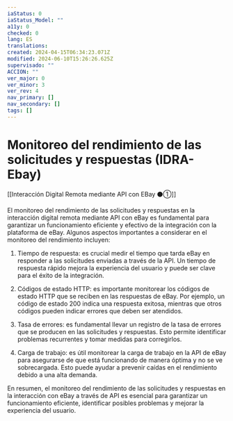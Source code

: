 ```yaml
---
iaStatus: 0
iaStatus_Model: ""
a11y: 0
checked: 0
lang: ES
translations: 
created: 2024-04-15T06:34:23.071Z
modified: 2024-06-10T15:26:26.625Z
supervisado: ""
ACCION: ""
ver_major: 0
ver_minor: 3
ver_rev: 4
nav_primary: []
nav_secondary: []
tags: []
---
```

# Monitoreo del rendimiento de las solicitudes y respuestas (IDRA-Ebay)

[[Interacción Digital Remota mediante API con EBay ⚫①]]

El monitoreo del rendimiento de las solicitudes y respuestas en la interacción digital remota mediante API con eBay es fundamental para garantizar un funcionamiento eficiente y efectivo de la integración con la plataforma de eBay. Algunos aspectos importantes a considerar en el monitoreo del rendimiento incluyen:

1. Tiempo de respuesta: es crucial medir el tiempo que tarda eBay en responder a las solicitudes enviadas a través de la API. Un tiempo de respuesta rápido mejora la experiencia del usuario y puede ser clave para el éxito de la integración.

2. Códigos de estado HTTP: es importante monitorear los códigos de estado HTTP que se reciben en las respuestas de eBay. Por ejemplo, un código de estado 200 indica una respuesta exitosa, mientras que otros códigos pueden indicar errores que deben ser atendidos.

3. Tasa de errores: es fundamental llevar un registro de la tasa de errores que se producen en las solicitudes y respuestas. Esto permite identificar problemas recurrentes y tomar medidas para corregirlos.

4. Carga de trabajo: es útil monitorear la carga de trabajo en la API de eBay para asegurarse de que está funcionando de manera óptima y no se ve sobrecargada. Esto puede ayudar a prevenir caídas en el rendimiento debido a una alta demanda.

En resumen, el monitoreo del rendimiento de las solicitudes y respuestas en la interacción con eBay a través de API es esencial para garantizar un funcionamiento eficiente, identificar posibles problemas y mejorar la experiencia del usuario.
